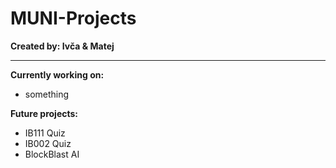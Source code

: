 # MUNI-Projects

**Created by: Ivča & Matej**

---

**Currently working on:**
- something

**Future projects:**
- IB111 Quiz
- IB002 Quiz
- BlockBlast AI
